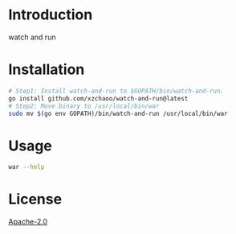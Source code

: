 # Introduction
watch and run

# Installation
```bash
# Step1: Install watch-and-run to $GOPATH/bin/watch-and-run.
go install github.com/xzchaoo/watch-and-run@latest
# Step2: Move binary to /usr/local/bin/war
sudo mv $(go env GOPATH)/bin/watch-and-run /usr/local/bin/war
```

# Usage
```bash
war --help
```

# License
[Apache-2.0](https://www.apache.org/licenses/LICENSE-2.0)
